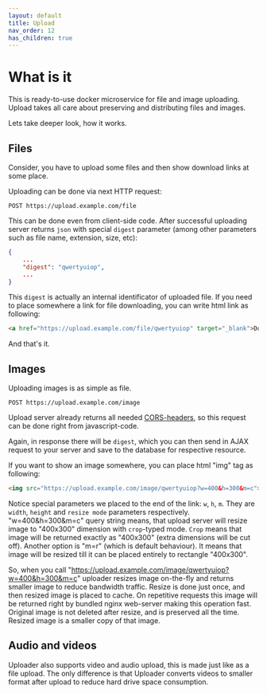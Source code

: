 ```yaml
---
layout: default
title: Upload
nav_order: 12
has_children: true
---
```


What is it
===========

This is ready-to-use docker microservice for file and image uploading.
Upload takes all care about preserving and distributing files and images.

Lets take deeper look, how it works.

Files
-----

Consider, you have to upload some files and then show download links at some place.

Uploading can be done via next HTTP request:

```
POST https://upload.example.com/file
```

This can be done even from client-side code.
After successful uploading server returns `json` with special `digest` parameter (among other parameters such as file name, extension, size, etc):

```json
{
    ...
    "digest": "qwertyuiop",
    ...
}
```

This `digest` is actually an internal identificator of uploaded file.
If you need to place somewhere a link for file downloading, you can write html link as following:

```html
<a href="https://upload.example.com/file/qwertyuiop" target="_blank">Download my file</a>
```

And that's it.

Images
------

Uploading images is as simple as file.

```
POST https://upload.example.com/image
```

Upload server already returns all needed [CORS-headers](https://developer.mozilla.org/en-US/docs/Web/HTTP/CORS), so this request can be done right from javascript-code.

Again, in response there will be `digest`, which you can then send in AJAX request to your server and save to the database for respective resource.

If you want to show an image somewhere, you can place html "img" tag as following:

```html
<img src="https://upload.example.com/image/qwertyuiop?w=400&h=300&m=c">
```

Notice special parameters we placed to the end of the link: `w`, `h`, `m`.
They are `width`, `height` and `resize mode` parameters respectively.
"w=400&h=300&m=c" query string means, that upload server will resize image to "400x300" dimension with `crop`-typed mode.
`Crop` means that image will be returned exactly as "400x300" (extra dimensions will be cut off).
Another option is "m=r" (which is default behaviour).
It means that image will be resized till it can be placed entirely to rectangle "400x300".

So, when you call "https://upload.example.com/image/qwertyuiop?w=400&h=300&m=c" uploader resizes image on-the-fly and returns smaller image to reduce bandwidth traffic.
Resize is done just once, and then resized image is placed to cache.
On repetitive requests this image will be returned right by bundled nginx web-server making this operation fast.
Original image is not deleted after resize, and is preserved all the time.
Resized image is a smaller copy of that image.

Audio and videos
----------------

Uploader also supports video and audio upload, this is made just like as a file upload.
The only difference is that Uploader converts videos to smaller format after upload to reduce hard drive space consumption.